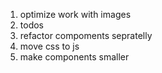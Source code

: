 1) optimize work with images
2) todos
3) refactor compoments sepratelly
5) move css to js
6) make components smaller